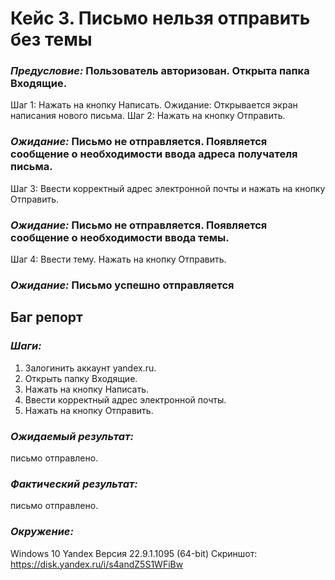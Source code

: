 # **Кейс 3. Письмо нельзя отправить без темы**

### *Предусловие:* Пользователь авторизован. Открыта папка Входящие.
Шаг 1: Нажать на кнопку Написать.
Ожидание: Открывается экран написания нового письма.
Шаг 2: Нажать на кнопку Отправить.
### *Ожидание:* Письмо не отправляется. Появляется сообщение о необходимости ввода адреса получателя письма.
Шаг 3: Ввести корректный адрес электронной почты и нажать на кнопку Отправить.
### *Ожидание:* Письмо не отправляется. Появляется сообщение о необходимости ввода темы.
Шаг 4: Ввести тему. Нажать на кнопку Отправить.
### *Ожидание:* Письмо успешно отправляется

## **Баг репорт**
### *Шаги:* 
1. Залогинить аккаунт yandex.ru.
2. Открыть папку Входящие.
3. Нажать на кнопку Написать.
4. Ввести корректный адрес электронной почты.
5. Нажать на кнопку Отправить.

### *Ожидаемый результат:*
письмо отправлено.

### *Фактический результат:*
письмо отправлено. 

### *Окружение:*
Windows 10
Yandex Версия 22.9.1.1095 (64-bit)
Скриншот: https://disk.yandex.ru/i/s4andZ5S1WFiBw
